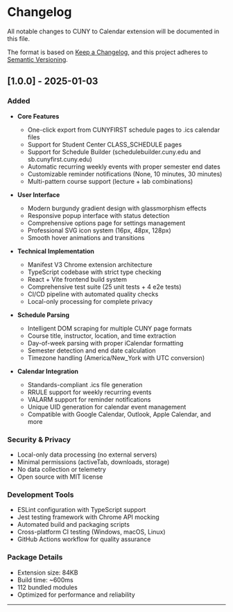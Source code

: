 # Changelog

All notable changes to CUNY to Calendar extension will be documented in this file.

The format is based on [Keep a Changelog](https://keepachangelog.com/en/1.0.0/),
and this project adheres to [Semantic Versioning](https://semver.org/spec/v2.0.0.html).

## [1.0.0] - 2025-01-03

### Added
- **Core Features**
  - One-click export from CUNYFIRST schedule pages to .ics calendar files
  - Support for Student Center CLASS_SCHEDULE pages
  - Support for Schedule Builder (schedulebuilder.cuny.edu and sb.cunyfirst.cuny.edu)
  - Automatic recurring weekly events with proper semester end dates
  - Customizable reminder notifications (None, 10 minutes, 30 minutes)
  - Multi-pattern course support (lecture + lab combinations)

- **User Interface**
  - Modern burgundy gradient design with glassmorphism effects
  - Responsive popup interface with status detection
  - Comprehensive options page for settings management
  - Professional SVG icon system (16px, 48px, 128px)
  - Smooth hover animations and transitions

- **Technical Implementation**
  - Manifest V3 Chrome extension architecture
  - TypeScript codebase with strict type checking
  - React + Vite frontend build system
  - Comprehensive test suite (25 unit tests + 4 e2e tests)
  - CI/CD pipeline with automated quality checks
  - Local-only processing for complete privacy

- **Schedule Parsing**
  - Intelligent DOM scraping for multiple CUNY page formats
  - Course title, instructor, location, and time extraction
  - Day-of-week parsing with proper iCalendar formatting
  - Semester detection and end date calculation
  - Timezone handling (America/New_York with UTC conversion)

- **Calendar Integration**
  - Standards-compliant .ics file generation
  - RRULE support for weekly recurring events
  - VALARM support for reminder notifications
  - Unique UID generation for calendar event management
  - Compatible with Google Calendar, Outlook, Apple Calendar, and more

### Security & Privacy
- Local-only data processing (no external servers)
- Minimal permissions (activeTab, downloads, storage)
- No data collection or telemetry
- Open source with MIT license

### Development Tools
- ESLint configuration with TypeScript support
- Jest testing framework with Chrome API mocking
- Automated build and packaging scripts
- Cross-platform CI testing (Windows, macOS, Linux)
- GitHub Actions workflow for quality assurance

### Package Details
- Extension size: 84KB
- Build time: ~600ms
- 112 bundled modules
- Optimized for performance and reliability

---